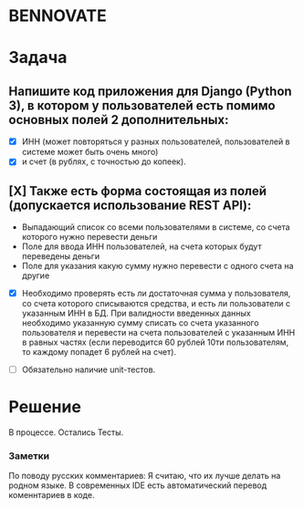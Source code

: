 # BENNOVATE
# Задача
## Напишите код приложения для Django (Python 3), в котором у пользователей есть помимо основных полей 2 дополнительных: 
- [X] ИНН (может повторяться у разных пользователей, пользователей в системе может быть очень много) 
- [X] и счет (в рублях, с точностью до копеек).
 
## [X] Также есть форма состоящая из полей (допускается использование REST API):

- Выпадающий список со всеми пользователями в системе, со счета которого нужно перевести деньги
- Поле для ввода ИНН пользователей, на счета  которых будут переведены деньги
- Поле для указания какую сумму нужно перевести с одного счета на другие
- [X] Необходимо проверять есть ли достаточная сумма у пользователя, со счета которого списываются средства, 
и есть ли пользователи с указанным ИНН в БД. При валидности введенных данных необходимо указанную сумму списать
 со счета указанного пользователя и перевести на счета пользователей с указанным ИНН в равных частях 
 (если переводится 60 рублей 10ти пользователям, то каждому попадет 6 рублей на счет).
- [ ] Обязательно наличие unit-тестов.


# Решение
В процессе. Остались Тесты.

### Заметки
По поводу русских комментариев:
    Я считаю, что их лучше делать на родном языке. 
    В современных IDE есть автоматический перевод коменнтариев в коде.